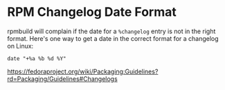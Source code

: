 # RPM Changelog Date Format
rpmbuild will complain if the date for a `%changelog` entry is not in the right
format. Here's one way to get a date in the correct format for a changelog on Linux:

`date "+%a %b %d %Y"`

https://fedoraproject.org/wiki/Packaging:Guidelines?rd=Packaging/Guidelines#Changelogs
